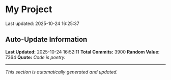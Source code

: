 # My Project


Last updated: 2025-10-24 16:25:37



































































































































































































































































































































































































































































































































































































































































































































































































































































































































































































































































































































































































































































































































































































































































































































































































































































































































































































































































































































































































































































































































































































































































































































































































































































































































































































































































































































































































































































































































































































































































































































































































































































































































































































































































































































































































































































































































































































































































































































































































































































































































































































































































































































































































































































## Auto-Update Information

**Last Updated:** 2025-10-24 16:52:11
**Total Commits:** 3900
**Random Value:** 7364
**Quote:** _Code is poetry._

---
_This section is automatically generated and updated._